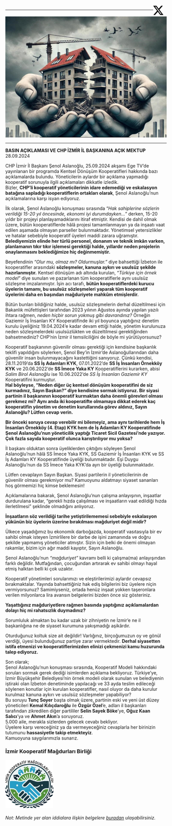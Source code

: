 
<a href="https://x.com/IzKoMa35" style="float:right; margin-right:10px;">
  <img src="asset/x.svg" alt="İzmir Kooperatif Mağdurları Birliği " width="32" height="32">
</a>


---

![İzmir Kooperatif Mağdurları Birliği](asset/header.jpg)

---


**BASIN AÇIKLAMASI VE CHP İZMİR İL BAŞKANINA AÇIK MEKTUP**  
28.09.2024

CHP İzmir İl Başkanı Şenol Aslanoğlu, 25.09.2024 akşamı Ege TV’de yayınlanan bir programda Kentsel Dönüşüm Kooperatifleri hakkında bazı açıklamalarda bulundu. Yöneticilerin aylardır bir açıklama yapmadığı kooperatif sorunuyla ilgili açıklamaları dikkatle izledik.  
Bizler, **CHP’li kooperatif yöneticilerinin idare edemediği ve eskalasyon batağına sapladığı kooperatiflerin ortakları olarak**, Şenol Aslanoğlu’nun açıklamalarına karşı isyan ediyoruz.

İlk olarak, Şenol Aslanoğlu konuşması sırasında “*Hak sahiplerine sözlerin verildiği 15-20 yıl öncesinde, ekonomi iyi durumdayken...*” derken, 15-20 yıldır bir projeyi planlayamadıklarını itiraf etmiştir. Kendisi de dahil olmak üzere, bütün kooperatiflerde hâlâ projesi tamamlanmayan ya da inşaatı vaat edilen aşamada olmayan parseller bulunmaktadır. Yönetimsel yetersizlikler ve hatalar sebebiyle kooperatif üyeleri maddi zarara uğramıştır. **Belediyemizin elinde her türlü personel, donanım ve teknik imkân varken, planlamanın tıkır tıkır işlemesi gerektiği halde, yıllardır neden projelerin onaylanmasını beklediğimize hiç değinmemiştir.**  

Beyefendinin *“Olur mu, olmaz mı? Oldurmuşlar.”* diye bahsettiği İzbeton ile kooperatifler arasındaki **sözleşmeler, kanuna aykırı ve usulsüz şekilde hazırlanmıştır.** Kentsel dönüşüm adı altında kurulan, “*Türkiye için örnek model*” diye sunulan ve pazarlanan tüm kooperatiflerle aynı usulsüz sözleşme imzalanmıştır. İşin acı tarafı, **bütün kooperatiflerdeki kurucu üyelerin tamamı, bu usulsüz sözleşmeleri yaparak tüm kooperatif üyelerini daha en başından mağduriyete mahkûm etmişlerdir.**

Bütün bunları bildiğiniz halde, usulsüz sözleşmelerin derhal düzeltilmesi için Bakanlık müfettişleri tarafından 2023 yılının Ağustos ayında yapılan yazılı ihtara rağmen, *neden hiçbir sorun yokmuş gibi davrandınız?* Örneğin Gaziemir İş İnsanları KY Kooperatifinde iki yıl boyunca yaptığınız denetim kurulu üyeliğiniz 19.04.2024’e kadar devam ettiği halde, yönetim kurulunuza neden sözleşmelerdeki usulsüzlükten ve düzeltilmesi gerektiğinden bahsetmediniz? CHP’nin İzmir il temsilciliğini de böyle mi yürütüyorsunuz?

Kooperatif başkanının güvenilir olması gerektiği için kendisine başkanlık teklifi yapıldığını söylerken, Şenol Bey’in İzmir’de Aslanoğullarından daha güvenilir insan bulunmayacağını kastettiğini sanıyoruz. Çünkü kendisi, 28.11.2019’da **SS İş Adamları KYK**, 07.01.2022’de **SS İş İnsanları Örnekköy KYK** ve 20.06.2022’de **SS İmece Yaka KY** Kooperatiflerini kurarken, abisi *Salim Birol Aslanoğlu* ise 10.06.2022’de *SS İş İnsanları Gaziemir KY* Kooperatifini kurmuştur.  
**Hal böyleyse, “Neden diğer üç kentsel dönüşüm kooperatifini de siz kurmadınız, Sayın Başkan?” diye kendisine sormak istiyoruz. Bir siyasi partinin il başkanının kooperatif kurmaktan daha önemli görevleri olması gerekmez mi? Aynı anda iki kooperatifte olmamaya dikkat ederek kaç kooperatifin yönetim ve denetim kurullarında görev aldınız, Sayın Aslanoğlu? Lütfen cevap verin.**

**Bir önceki soruya cevap verebilir mi bilemeyiz, ama aynı tarihlerde hem İş İnsanları Örnekköy (4. Etap) KYK hem de İş Adamları KY Kooperatifinde Şenol Aslanoğlu’nun yöneticilik yaptığı Ticaret Sicil Gazetesi’nde yazıyor. Çok fazla sayıda kooperatif olunca karıştırılıyor mu yoksa?**

İl başkanı olduktan sonra üyeliklerden çıktığını söyleyen Şenol Aslanoğlu’nun hâlâ SS İmece Yaka KYK, SS Gaziemir İş İnsanları KYK ve SS İş Adamları KY Kooperatifinde üyeliği bulunmaktadır. Eşi Duygu Aslanoğlu’nun da SS İmece Yaka KYK’da ayrı bir üyeliği bulunmaktadır.  

Lütfen cevaplayın Sayın Başkan. Siyasi partilerin il yöneticilerinin de güvenilir olması gerekmiyor mu? Kamuoyunu aldatmayı siyaset sananları hoş görmemizi hiç kimse beklemesin!

Açıklamalarına bakarak, Şenol Aslanoğlu’nun çalışma anlayışının, inşaatlar durdurulana kadar, “gerekli hızda çalışılması ve inşaatların vaat edildiği hızda ilerletilmesi” şeklinde olmadığını anlıyoruz.  

**İnşaatların söz verildiği tarihe yetiştirilememesi sebebiyle eskalasyon yükünün biz üyelerin üzerine bırakılması mağduriyet değil midir?**

Ülkece yaşadığımız bu ekonomik darboğazda, kooperatif vasıtasıyla bir ev sahibi olmak isteyen İzmirlilere bir darbe de işini zamanında ve doğru şekilde yapmamış yöneticiler atmıştır. Sizin için belki de önemi olmayan rakamlar, bizim için ağır maddi kayıptır, Sayın Aslanoğlu.

Şenol Aslanoğlu’nun *“mağduriyet”* kavramı belli ki çalışma(ma) anlayışından farklı değildir. Mutfağından, çocuğundan artırarak ev sahibi olmayı hayal etmiş halktan belli ki çok uzaktır.

Kooperatif yönetimleri sorularımızı ve eleştirilerimizi aylardır cevapsız bırakmaktalar. Yayında bahsettiğiniz hak ediş bilgilerini biz üyelere niçin vermiyorsunuz? Samimiyseniz, ortada henüz inşaat yokken taşeronlara verilen milyonlarca lira avansın belgelerini bizden önce siz gösteriniz.  

**Yaşattığınız mağduriyetlere rağmen basında yaptığınız açıklamalardan dolayı hiç mi rahatsızlık duymadınız?**

Sorumluluk almaktan bu kadar uzak bir zihniyetin ne İzmir’e ne il başkanlığına ne de siyaset kurumuna yakışmadığı aşikârdır.

Oturduğunuz koltuk size ait değildir! Varlığınız, birçoğumuzun oy ve gönül verdiği, üyesi bulunduğunuz partiye zarar vermektedir. **Derhal siyasetten istifa etmenizi ve kooperatiflerimizden elinizi çekmenizi kamu huzurunda talep ediyoruz.**

Son olarak;  
Şenol Aslanoğlu’nun konuşması sırasında, Kooperatif Modeli hakkındaki soruları sormak gerek dediği isimlerden açıklama bekliyoruz. Türkiye’ye, İzmir Büyükşehir Belediyesi’nin örnek modeli olarak sunulan ve belediyenin iştiraki olan İzbeton denetiminde yapılacağı ve 33 ayda teslim edileceği söylenen konutlar için kurulan kooperatifler, nasıl oluyor da daha kurulur kurulmaz kanuna aykırı ve usulsüz sözleşmeler yapabiliyor?  
Bu soruyu **Tunç Soyer** başta olmak üzere, partinin eski ve yeni üst düzey yöneticileri **Kemal Kılıçdaroğlu** ile **Özgür Özel**’e, adları il başkanları tarafından zikredilen diğer partililer **Selin Sayek Böke**’ye, **Oğuz Kaan Salıcı**’ya ve **Ahmet Akın**’a soruyoruz.  
5.000 aile, merakla sizlerden gelecek cevabı bekliyor.  
Üyelere karşı vereceğiniz ya da vermeyeceğiniz cevaplarla her birinizin tutumunu **hassasiyetle takip etmekteyiz**.  
Kamuoyuna saygılarımızla sunarız.

### İzmir Kooperatif Mağdurları Birliği

<p align="left">
  <img src="asset/logo.jpg" alt="https://x.com/IzKoMa35" width="150" height="150">
</p>



###### Not: Metinde yer alan iddialara ilişkin belgelere [buradan](belgeler) ulaşabilirsiniz.

